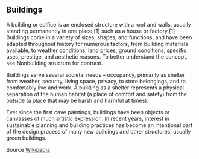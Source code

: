 ## Buildings

A building or edifice is an enclosed structure with a roof and walls, usually standing permanently in one place,[1] such as a house or factory.[1] Buildings come in a variety of sizes, shapes, and functions, and have been adapted throughout history for numerous factors, from building materials available, to weather conditions, land prices, ground conditions, specific uses, prestige, and aesthetic reasons. To better understand the concept, see Nonbuilding structure for contrast.

Buildings serve several societal needs – occupancy, primarily as shelter from weather, security, living space, privacy, to store belongings, and to comfortably live and work. A building as a shelter represents a physical separation of the human habitat (a place of comfort and safety) from the outside (a place that may be harsh and harmful at times).

Ever since the first cave paintings, buildings have been objects or canvasses of much artistic expression. In recent years, interest in sustainable planning and building practices has become an intentional part of the design process of many new buildings and other structures, usually green buildings.

Source [Wikipedia](https://en.wikipedia.org/wiki/Building)